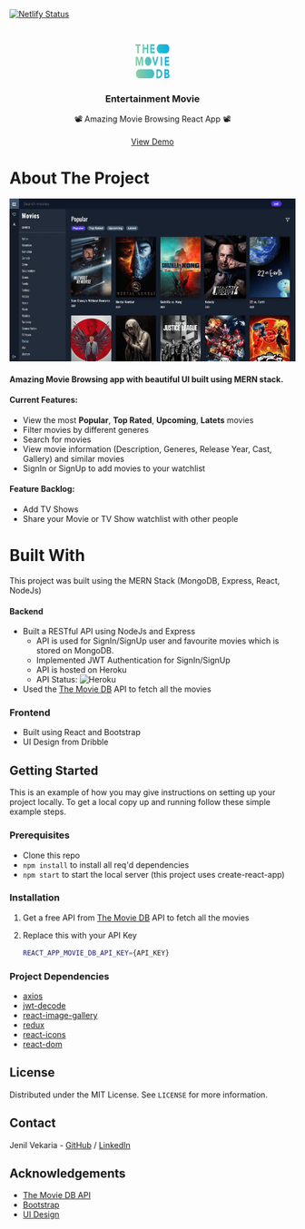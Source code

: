 <!-- PROJECT SHIELDS -->
<!--
*** I'm using markdown "reference style" links for readability.
*** Reference links are enclosed in brackets [ ] instead of parentheses ( ).
*** See the bottom of this document for the declaration of the reference variables
*** for contributors-url, forks-url, etc. This is an optional, concise syntax you may use.
*** https://www.markdownguide.org/basic-syntax/#reference-style-links
-->
[![Netlify Status](https://api.netlify.com/api/v1/badges/59daef64-c743-4641-8eb7-1a685f50a7ae/deploy-status)](https://app.netlify.com/sites/entertainmentmovie/deploys)



<!-- PROJECT LOGO -->
<br />
<p align="center">
  <a href="https://entertainmentmovie.netlify.app/">
    <img src="public/movieApp.svg" alt="Logo" width="60" height="60">
  </a>

  <h3 align="center">Entertainment Movie</h3>

  <p align="center">
    📽️ Amazing Movie Browsing React App 📽️
    <br />
    <br />
    <a href="https://entertainmentmovie.netlify.app/">View Demo</a>
  </p>
</p>


<!-- ABOUT THE PROJECT -->
# About The Project

  <a href="https://entertainmentmovie.netlify.app/">
    <img src="images/project_gif.gif" alt="Logo">
  </a>

#### Amazing Movie Browsing app with beautiful UI built using MERN stack.

#### Current Features:
- View the most <strong>Popular</strong>, <strong>Top Rated</strong>, <strong>Upcoming</strong>, <strong>Latets</strong> movies
- Filter movies by different generes
- Search for movies
- View movie information (Description, Generes, Release Year, Cast, Gallery) and similar movies
- SignIn or SignUp to add movies to your watchlist

#### Feature Backlog:
- Add TV Shows
- Share your Movie or TV Show watchlist with other people

# Built With

This project was built using the MERN Stack (MongoDB, Express, React, NodeJs)

#### Backend
- Built a RESTful API using NodeJs and Express
  - API is used for SignIn/SignUp user and favourite movies which is stored on MongoDB.
  - Implemented JWT Authentication for SignIn/SignUp
  - API is hosted on Heroku
  - API Status: ![Heroku](https://heroku-badge.herokuapp.com/?app=entertainmentmovie)
- Used the [The Movie DB](https://developers.themoviedb.org/3/getting-started) API to fetch all the movies

### Frontend
- Built using React and Bootstrap
- UI Design from Dribble

<!-- GETTING STARTED -->
## Getting Started
This is an example of how you may give instructions on setting up your project locally. To get a local copy up and running follow these simple example steps.

### Prerequisites
- Clone this repo
- `npm install` to install all req'd dependencies
- `npm start` to start the local server (this project uses create-react-app)

### Installation

1. Get a free API from [The Movie DB](https://developers.themoviedb.org/3/getting-started) API to fetch all the movies

2. Replace this with your API Key
   ```sh
   REACT_APP_MOVIE_DB_API_KEY={API_KEY}
   ```
  
### Project Dependencies
- [axios](https://www.npmjs.com/package/axios)
- [jwt-decode](https://www.npmjs.com/package/jwt-decode)
- [react-image-gallery](https://www.npmjs.com/package/react-image-gallery)
- [redux](https://www.npmjs.com/package/redux)
- [react-icons](https://www.npmjs.com/package/react-icons)
- [react-dom](https://www.npmjs.com/package/react-dom)


<!-- LICENSE -->
## License

Distributed under the MIT License. See `LICENSE` for more information.


<!-- CONTACT -->
## Contact

Jenil Vekaria - [GitHub](https://github.com/Jenil-Vekaria) / [LinkedIn](https://www.linkedin.com/in/jenil-vekaria)

<!-- ACKNOWLEDGEMENTS -->
## Acknowledgements
* [The Movie DB API](https://developers.themoviedb.org/3/getting-started)
* [Bootstrap](https://getbootstrap.com)
* [UI Design](https://dribbble.com/shots/2983800-Online-cinema/attachments/621936)
